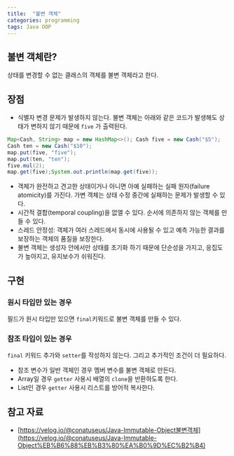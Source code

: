 ```yaml
---
title:  "불변 객체"
categories: programming
tags: Java OOP
---
```


## 불변 객체란?

상태를 변경할 수 없는 클래스의 객체를 불변 객체라고 한다.

## 장점

- 식별자 변경 문제가 발생하지 않는다.
불변 객체는 아래와 같은 코드가 발생해도 상태가 변하지 않기 때문에 `five` 가 출력된다.

```java
Map<Cash, String> map = new HashMap<>(); Cash five = new Cash("$5");
Cash ten = new Cash("$10");
map.put(five, "five");
map.put(ten, "ten");
five.mul(2);
map.get(five);System.out.println(map.get(five));
```

- 객체가 완전하고 견고한 상태이거나 아니면 아예 실패하는 실패 원자(failure atomicity)를 가진다. 가변 객체는 상태 수정 중간에 실패하는 문제가 발생할 수 있다.
- 시간적 결합(temporal coupling)을 없앨 수 있다. 순서에 의존하지 않는 객체를 만들 수 있다.
- 스레드 안정성: 객체가 여러 스레드에서 동시에 사용될 수 있고 예측 가능한 결과를 보장하는 객체의 품질을 보장한다.
- 불변 객체는 생성자 안에서만 상태를 초기화 하기 때문에 단순성을 가지고, 응집도가 높아지고, 유지보수가 쉬워진다.

## 구현

### 원시 타입만 있는 경우

필드가 원시 타입만 있으면 `final`키워드로 불변 객체를 만들 수 있다.

### 참조 타입이 있는 경우

`final` 키워드 추가와 `setter`를 작성하지 않는다. 그리고 추가적인 조건이 더 필요하다.

- 참조 변수가 일반 객체인 경우
멤버 변수를 불변 객체로 만든다.
- Array일 경우
`getter` 사용시 배열의 `clone`을 반환하도록 한다.
- List인 경우
`getter` 사용시 리스트를 방어적 복사한다.

## 참고 자료

- [https://velog.io/@conatuseus/Java-Immutable-Object불변객체](https://velog.io/@conatuseus/Java-Immutable-Object%EB%B6%88%EB%B3%80%EA%B0%9D%EC%B2%B4)